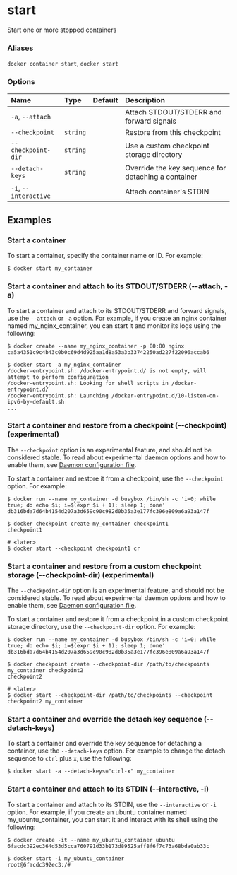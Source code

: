 # start

<!---MARKER_GEN_START-->
Start one or more stopped containers

### Aliases

`docker container start`, `docker start`

### Options

| Name                  | Type     | Default | Description                                         |
|:----------------------|:---------|:--------|:----------------------------------------------------|
| `-a`, `--attach`      |          |         | Attach STDOUT/STDERR and forward signals            |
| `--checkpoint`        | `string` |         | Restore from this checkpoint                        |
| `--checkpoint-dir`    | `string` |         | Use a custom checkpoint storage directory           |
| `--detach-keys`       | `string` |         | Override the key sequence for detaching a container |
| `-i`, `--interactive` |          |         | Attach container's STDIN                            |


<!---MARKER_GEN_END-->

## Examples

### Start a container

To start a container, specify the container name or ID. For example:

```console
$ docker start my_container
```

### <a name="attach"></a>  Start a container and attach to its STDOUT/STDERR (--attach, -a)

To start a container and attach to its STDOUT/STDERR and forward signals, use
the `--attach` or `-a` option. For example, if you create an nginx container
named my_nginx_container, you can start it and monitor its logs using the
following:

```console
$ docker create --name my_nginx_container -p 80:80 nginx
ca5a4351c9c4b43c0b0c69d4d925aa1d8a53a3b33742250ad227f22096accab6

$ docker start -a my_nginx_container
/docker-entrypoint.sh: /docker-entrypoint.d/ is not empty, will attempt to perform configuration
/docker-entrypoint.sh: Looking for shell scripts in /docker-entrypoint.d/
/docker-entrypoint.sh: Launching /docker-entrypoint.d/10-listen-on-ipv6-by-default.sh
...
```

### <a name="checkpoint"></a> Start a container and restore from a checkpoint (--checkpoint) (experimental)

The `--checkpoint` option is an experimental feature, and should not be
considered stable. To read about experimental daemon options and how to enable
them, see
[Daemon configuration file](https://docs.docker.com/engine/reference/commandline/dockerd/#daemon-configuration-file).

To start a container and restore it from a checkpoint, use the `--checkpoint` option. For example:

```console
$ docker run --name my_container -d busybox /bin/sh -c 'i=0; while true; do echo $i; i=$(expr $i + 1); sleep 1; done'
db316bda7d64b4154d207a3d659c90c982d0b35a3e177fc396e809a6a93a147f

$ docker checkpoint create my_container checkpoint1
checkpoint1

# <later>
$ docker start --checkpoint checkpoint1 cr
```

### <a name="checkpoint-dir"></a>  Start a container and restore from a custom checkpoint storage (--checkpoint-dir) (experimental)

The `--checkpoint-dir` option is an experimental feature, and should not be
considered stable. To read about experimental daemon options and how to enable
them, see
[Daemon configuration file](https://docs.docker.com/engine/reference/commandline/dockerd/#daemon-configuration-file).

To start a container and restore it from a checkpoint in a custom checkpoint
storage directory, use the `--checkpoint-dir` option. For example:

```console
$ docker run --name my_container -d busybox /bin/sh -c 'i=0; while true; do echo $i; i=$(expr $i + 1); sleep 1; done'
db316bda7d64b4154d207a3d659c90c982d0b35a3e177fc396e809a6a93a147f

$ docker checkpoint create --checkpoint-dir /path/to/checkpoints my_container checkpoint2
checkpoint2

# <later>
$ docker start --checkpoint-dir /path/to/checkpoints --checkpoint checkpoint2 my_container
```

### <a name="detach-keys"></a> Start a container and override the detach key sequence (--detach-keys)

To start a container and override the key sequence for detaching a container,
use the `--detach-keys` option. For example to change the detach sequence to
`ctrl` plus `x`, use the following:

```console
$ docker start -a --detach-keys="ctrl-x" my_container
```

### <a name="interactive"></a> Start a container and attach to its STDIN (--interactive, -i)

To start a container and attach to its STDIN, use the `--interactive` or `-i`
option. For example, if you create an ubuntu container named
my_ubuntu_container, you can start it and interact with its shell using the
following:

```console
$ docker create -it --name my_ubuntu_container ubuntu
6facdc392ec364d53d5cca760791d33b173d89525aff8f6f7c73a68bda0ab33c

$ docker start -i my_ubuntu_container
root@6facdc392ec3:/#
```
